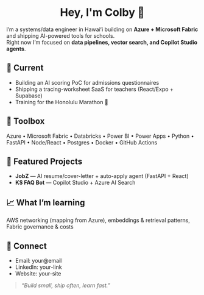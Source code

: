 <h1 align="center">Hey, I'm Colby 👋</h1>

I’m a systems/data engineer in Hawaiʻi building on **Azure + Microsoft Fabric** and shipping AI-powered tools for schools.  
Right now I’m focused on **data pipelines, vector search, and Copilot Studio agents**.

## 🔭 Current
- Building an AI scoring PoC for admissions questionnaires
- Shipping a tracing-worksheet SaaS for teachers (React/Expo + Supabase)
- Training for the Honolulu Marathon 🏃

## 🧰 Toolbox
Azure • Microsoft Fabric • Databricks • Power BI • Power Apps • Python • FastAPI • Node/React • Postgres • Docker • GitHub Actions

## 🚀 Featured Projects
- **JobZ** — AI resume/cover-letter + auto-apply agent (FastAPI + React)
- **KS FAQ Bot** — Copilot Studio + Azure AI Search

## 📈 What I’m learning
AWS networking (mapping from Azure), embeddings & retrieval patterns, Fabric governance & costs

## 🤝 Connect
- Email: your@email
- LinkedIn: your-link
- Website: your-site

> *“Build small, ship often, learn fast.”*
